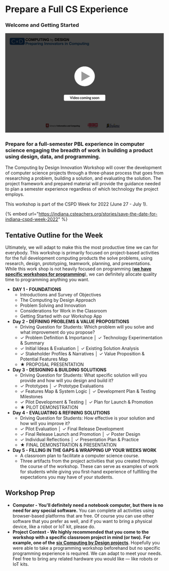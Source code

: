 # Prepare a Full CS Experience

### **Welcome and Getting Started**

![](../.gitbook/assets/vidComing.png)

### Prepare for a full-semester PBL experience in computer science engaging the breadth of work in building a product using design, data, and programming.

The Computing by Design Innovation Workshop will cover the development of computer science projects through a three-phase process that goes from researching a problem, building a solution, and evaluating the solution. The project framework and prepared material will provide the guidance needed to plan a semester experience regardless of which technology the project employs.&#x20;

This workshop is part of the CSPD Week for 2022 (June 27 - July 1).

{% embed url="https://indiana.csteachers.org/stories/save-the-date-for-indiana-cspd-week-2022" %}

## Tentative Outline for the Week

Ultimately, we will adapt to make this the most productive time we can for everybody. This workshop is primarily focused on project-based activities for the full development computing products the solve problems, using research, design, prototyping, teamwork, planning, and presentations. While this work shop is not heavily focused on programming ([**we have specific workshops for programming**](https://docs.idew.org/cxd2022/)), we can definitely allocate quality time to programming anything you want.

* **DAY 1 - FOUNDATIONS**
  * Introductions and Survey of Objectives
  * The Computing by Design Approach
  * Problem Solving and Innovation
  * Considerations for Work in the Classroom
  * Getting Started with our Workshop App&#x20;
* **Day 2 - DEFINING PROBLEMS & VALUE PROPOSITIONS**
  * Driving Question for Students: Which problem will you solve and what improvement do you propose?
  * ✓ Problem Definition & Importance │ ✓ Technology Experimentation & Summary
  * ✓ Initial Ideas & Evaluation │ ✓ Existing Solution Analysis
  * ✓ Stakeholder Profiles & Narratives │ ✓ Value Proposition & Potential Features Map
  * ★ PROPOSAL PRESENTATION
* **Day 3 - DESIGNING & BUILDING SOLUTIONS**
  * Driving Question for Students: What specific solution will you provide and how will you design and build it?
  * ✓ Prototypes │ ✓ Prototype Evaluations
  * ✓ Features Map & System Logic │ ✓ Development Plan & Testing Milestones
  * ✓ Pilot Development & Testing │ ✓ Plan for Launch & Promotion
  * ★ PILOT DEMONSTRATION
* **Day 4 - EVALUATING & REFINING SOLUTIONS**
  * Driving Question for Students: How effective is your solution and how will you improve it?
  * ✓ Pilot Evaluation │ ✓ Final Release Development
  * ✓ Final Release Launch and Promotion │ ✓ Poster Design
  * ✓ Individual Reflections │ ✓ Presentation Plan & Practice
  * ★ FINAL DEMONSTRATION & PRESENTATION
* **Day 5 - FILLING IN THE GAPS & WRAPPING UP YOUR WEEKS WORK**
  * A classroom plan to facilitate a computer science course.
  * Three artifacts from the project activities that you created through the course of the workshop. These can serve as examples of work for students while giving you first-hand experience of fulfilling the expectations you may have of your students.

## Workshop Prep

* **Computer - You'll definitely need a notebook computer, but there is no need for any special software.** You can complete all activities using browser-based platforms that are free. Of course you can use other software that you prefer as well, and if you want to bring a physical device, like a robot or IoT kit, please do.
* **Project Context - We highly recommended that you come to the workshop with a specific classroom project in mind (or two).** **For example, one of the** [**six Computing by Design projects**](https://docs.idew.org/the-cxd-framework/). Hopefully you were able to take a programming workshop beforehand but no specific programming experience is required. We can adapt to meet your needs. Feel free to bring any related hardware you would like — like robots or IoT kits.
